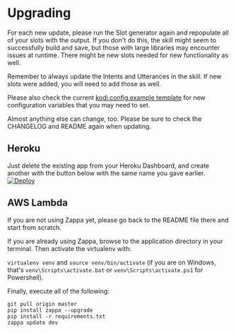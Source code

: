 # Upgrading

For each new update, please run the Slot generator again and repopulate all of your slots with the output. If you don't do this, the skill might seem to successfully build and save, but those with large libraries may encounter issues at runtime. There might be new slots needed for new functionality as well.

Remember to always update the Intents and Utterances in the skill. If new slots were added, you will need to add those as well.

Please also check the current [kodi.config.example template](https://raw.githubusercontent.com/m0ngr31/kodi-voice/master/kodi_voice/kodi.config.example) for new configuration variables that you may need to set.

Almost anything else can change, too.  Please be sure to check the CHANGELOG and README again when updating.

## Heroku

Just delete the existing app from your Heroku Dashboard, and create another with the button below with the same name you gave earlier.
[![Deploy](https://www.herokucdn.com/deploy/button.svg)](https://www.heroku.com/deploy/?template=https://github.com/m0ngr31/kanzi)

## AWS Lambda

If you are not using Zappa yet, please go back to the README file there and start from scratch.

If you are already using Zappa, browse to the application directory in your terminal.  Then activate the virtualenv with:

`virtualenv venv` and `source venv/bin/activate` (if you are on Windows, that's `venv\Scripts\activate.bat` or `venv\Scripts\activate.ps1` for Powershell).

Finally, execute all of the following:

```
git pull origin master
pip install zappa --upgrade
pip install -r requirements.txt
zappa update dev
```
